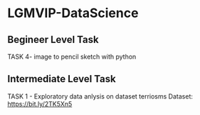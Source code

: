 # LGMVIP-DataScience

## Begineer Level Task
TASK 4- image to pencil sketch with python

## Intermediate Level Task
TASK 1 - Exploratory data anlysis on dataset terriosms
Dataset: https://bit.ly/2TK5Xn5
